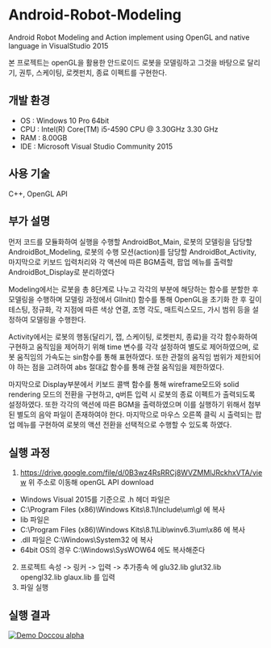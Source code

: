 # Android-Robot-Modeling

Android Robot Modeling and Action implement using OpenGL and native language in VisualStudio 2015

본 프로젝트는 openGL을 활용한 안드로이드 로봇을 모델링하고 그것을 바탕으로 달리기, 권투, 스케이팅, 로켓펀치, 종료 이펙트를 구현한다.

## 개발 환경

* OS : Windows 10 Pro 64bit
* CPU : Intel(R) Core(TM) i5-4590 CPU @ 3.30GHz 3.30 GHz
* RAM : 8.00GB
* IDE : Microsoft Visual Studio Community 2015

## 사용 기술

C++, OpenGL API

## 부가 설명

 먼저 코드를 모듈화하여 실행을 수행할 AndroidBot_Main, 로봇의 모델링을 담당할 AndroidBot_Modeling, 로봇의 수행 모션(action)를 담당할 AndroidBot_Activity, 마지막으로 키보드 입력처리와 각 액션에 따른 BGM출력, 팝업 메뉴를 출력할 AndroidBot_Display로 분리하였다

Modeling에서는 로봇을 총 8단계로 나누고 각각의 부분에 해당하는 함수를 분할한 후 모델링을 수행하며 모델링 과정에서 GlInit() 함수를 통해 OpenGL을 초기화 한 후 깊이 테스팅, 정규화, 각 지점에 따른 색상 연결, 조명 각도, 매트릭스모드, 가시 범위 등을 설정하여 모델링을 수행한다.

Activity에서는 로봇의 행동(달리기, 잽, 스케이팅, 로켓펀치, 종료)을 각각 함수화하여 구현하고 움직임을 제어하기 위해 time 변수를 각각 설정하여 별도로 제어하였으며, 로봇 움직임의 가속도는 sin함수를 통해 표현하였다. 또한 관절의 움직임 범위가 제한되어야 하는 점을 고려하여 abs 절대값 함수를 통해 관절 움직임을 제한하였다.

마지막으로 Display부분에서 키보드 콜백 함수를 통해 wireframe모드와 solid rendering 모드의 전환을 구현하고, q버튼 입력 시 로봇의 종료 이펙트가 출력되도록 설정하였다. 또한 각각의 액션에 따른 BGM을 출력하였으며 이를 실행하기 위해서 첨부된 별도의 음악 파일이 존재하여야 한다. 마지막으로 마우스 오른쪽 클릭 시 출력되는 팝업 메뉴를 구현하여 로봇의 액션 전환을 선택적으로 수행할 수 있도록 하였다.

## 실행 과정

1. https://drive.google.com/file/d/0B3wz4RsRRCj8WVZMMlJRckhxVTA/view 위 주소로 이동해 openGL API download
 * Windows Visual 2015를 기준으로 .h 헤더 파일은 
 * C:\Program Files (x86)\Windows Kits\8.1\Include\um\gl 에 복사
 * lib 파일은
 * C:\Program Files (x86)\Windows Kits\8.1\Lib\winv6.3\um\x86 에 복사
 * .dll 파일은 C:\Windows\System32 에 복사
 * 64bit OS의 경우 C:\Windows\SysWOW64 에도 복사해준다
2. 프로젝트 속성 -> 링커 -> 입력 -> 추가종속 에
 glu32.lib
 glut32.lib
 opengl32.lib
 glaux.lib 를 입력
3. 파일 실행

## 실행 결과

[![Demo Doccou alpha](https://j.gifs.com/oYK2qX.gif)](https://youtu.be/9gQibic_L6Q)
